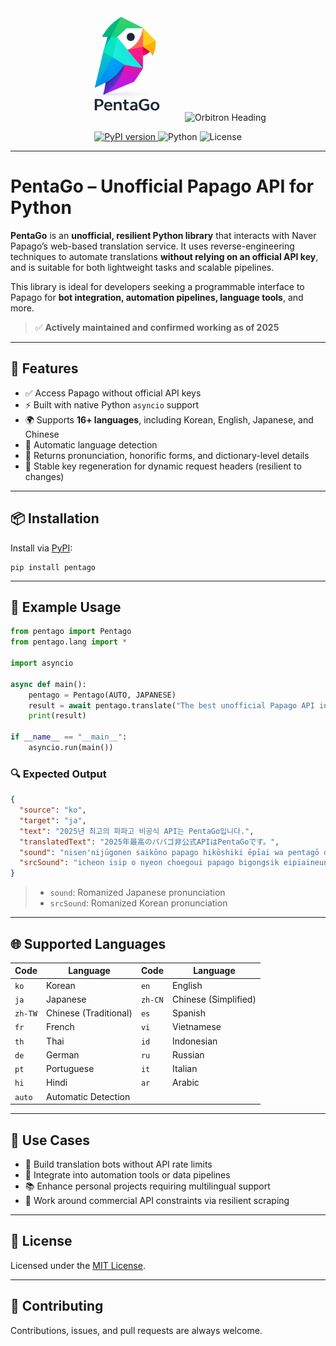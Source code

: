 <div align="center">

<img src="https://raw.githubusercontent.com/Klypse/PentaGo/main/assets/pentago-logo.png" width="180" alt="PentaGo Logo" />

<img src="https://readme-typing-svg.demolab.com?font=Orbitron&size=30&duration=3000&pause=1000&color=0047AB&center=true&vCenter=true&width=800&lines=PentaGo+-+Async+Papago+Unofficial+API" alt="Orbitron Heading" />

</div>
<p align="center">
  <a href="https://pypi.org/project/pentago/">
    <img src="https://img.shields.io/pypi/v/pentago?color=red&label=pypi&style=flat-square" alt="PyPI version" style="height:28px;" />
  </a>
  <img src="https://img.shields.io/badge/Python-3.9%2B-blue.svg?style=flat-square" alt="Python" style="height:28px;" />
  <img src="https://img.shields.io/github/license/Klypse/PentaGo?style=flat-square" alt="License" style="height:28px;" />
</p>

---

# PentaGo – Unofficial Papago API for Python

**PentaGo** is an **unofficial, resilient Python library** that interacts with Naver Papago’s web-based translation service.
It uses reverse-engineering techniques to automate translations **without relying on an official API key**, and is suitable for both lightweight tasks and scalable pipelines.

This library is ideal for developers seeking a programmable interface to Papago for **bot integration, automation pipelines, language tools**, and more.

> ✅ **Actively maintained and confirmed working as of 2025**

---

## 🚀 Features

- ✅ Access Papago without official API keys  
- ⚡ Built with native Python `asyncio` support  
- 🌍 Supports **16+ languages**, including Korean, English, Japanese, and Chinese  
- 🔁 Automatic language detection  
- 💬 Returns pronunciation, honorific forms, and dictionary-level details  
- 🧱 Stable key regeneration for dynamic request headers (resilient to changes)  

---

## 📦 Installation

Install via [PyPI](https://pypi.org/project/pentago/):

```
pip install pentago
```

---

## 🧪 Example Usage

```python
from pentago import Pentago
from pentago.lang import *

import asyncio

async def main():
    pentago = Pentago(AUTO, JAPANESE)
    result = await pentago.translate("The best unofficial Papago API in 2025 is PentaGo.", honorific=True)
    print(result)

if __name__ == "__main__":
    asyncio.run(main())
```

### 🔍 Expected Output

```json
{
  "source": "ko",
  "target": "ja",
  "text": "2025년 최고의 파파고 비공식 API는 PentaGo입니다.",
  "translatedText": "2025年最高のパパゴ非公式APIはPentaGoです。",
  "sound": "nisen'nijūgonen saikōno papago hikōshiki ēpīai wa pentagō desu",
  "srcSound": "icheon isip o nyeon choegoui papago bigongsik eipiaineun pentagoimnida"
}
```

> - `sound`: Romanized Japanese pronunciation  
> - `srcSound`: Romanized Korean pronunciation

---

## 🌐 Supported Languages

| Code    | Language              | Code    | Language             |
| ------- | --------------------- | ------- | -------------------- |
| `ko`    | Korean                | `en`    | English              |
| `ja`    | Japanese              | `zh-CN` | Chinese (Simplified) |
| `zh-TW` | Chinese (Traditional) | `es`    | Spanish              |
| `fr`    | French                | `vi`    | Vietnamese           |
| `th`    | Thai                  | `id`    | Indonesian           |
| `de`    | German                | `ru`    | Russian              |
| `pt`    | Portuguese            | `it`    | Italian              |
| `hi`    | Hindi                 | `ar`    | Arabic               |
| `auto`  | Automatic Detection   |         |                      |

---

## 📂 Use Cases

- 🧠 Build translation bots without API rate limits  
- 🤖 Integrate into automation tools or data pipelines  
- 📚 Enhance personal projects requiring multilingual support  
- 🔐 Work around commercial API constraints via resilient scraping  

---

## 📄 License

Licensed under the [MIT License](LICENSE).

---

## 🤝 Contributing

Contributions, issues, and pull requests are always welcome.